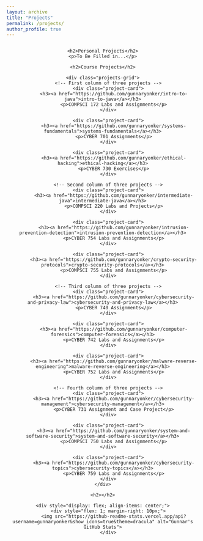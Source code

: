 ```yaml
---
layout: archive
title: "Projects"
permalink: /projects/
author_profile: true
---
```


<style>
.container {
    display: flex;
    flex-direction: column;
    align-items: center;
    text-align: center;
}

.projects-grid {
    display: grid;
    grid-template-columns: repeat(3, 1fr);
    gap: 20px; /* Adjust the gap between columns as needed */
}

.project-card {
    border: 2px solid black; /* Add a solid border around each card */
    padding: 20px;
    text-align: center; /* Center-align text within each project card */
}

.project-card h3 {
    margin-top: 0;
}

.project-card p {
    margin-bottom: 0;
}
</style>

<div class="container">

    <h2>Personal Projects</h2>
    <p>To Be Filled in...</p>

    <h2>Course Projects</h2>

    <div class="projects-grid">
        <!-- First column of three projects -->
        <div class="project-card">
            <h3><a href="https://github.com/gunnaryonker/intro-to-java">intro-to-java</a></h3>
            <p>COMPSCI 172 Labs and Assignments</p>
        </div>

        <div class="project-card">
            <h3><a href="https://github.com/gunnaryonker/systems-fundamentals">systems-fundamentals</a></h3>
            <p>CYBER 701 Assignments</p>
        </div>

        <div class="project-card">
            <h3><a href="https://github.com/gunnaryonker/ethical-hacking">ethical-hacking</a></h3>
            <p>CYBER 730 Exercises</p>
        </div>

        <!-- Second column of three projects -->
        <div class="project-card">
            <h3><a href="https://github.com/gunnaryonker/intermediate-java">intermediate-java</a></h3>
            <p>COMPSCI 220 Labs and Projects</p>
        </div>

        <div class="project-card">
            <h3><a href="https://github.com/gunnaryonker/intrusion-prevention-detection">intrusion-prevention-detection</a></h3>
            <p>CYBER 754 Labs and Assignments</p>
        </div>

        <div class="project-card">
            <h3><a href="https://github.com/gunnaryonker/crypto-security-protocols">crypto-security-protocols</a></h3>
            <p>COMPSCI 755 Labs and Assignments</p>
        </div>

        <!-- Third column of three projects -->
        <div class="project-card">
            <h3><a href="https://github.com/gunnaryonker/cybersecurity-and-privacy-law">cybersecurity-and-privacy-law</a></h3>
            <p>CYBER 740 Assignments</p>
        </div>

        <div class="project-card">
            <h3><a href="https://github.com/gunnaryonker/computer-forensics">computer-forensics</a></h3>
            <p>CYBER 742 Labs and Assignments</p>
        </div>

        <div class="project-card">
            <h3><a href="https://github.com/gunnaryonker/malware-reverse-engineering">malware-reverse-engineering</a></h3>
            <p>CYBER 752 Labs and Assignments</p>
        </div>

        <!-- Fourth column of three projects -->
        <div class="project-card">
            <h3><a href="https://github.com/gunnaryonker/cybersecurity-management">cybersecurity-management</a></h3>
            <p>CYBER 731 Assignment and Case Project</p>
        </div>

        <div class="project-card">
            <h3><a href="https://github.com/gunnaryonker/system-and-software-security">system-and-software-security</a></h3>
            <p>COMPSCI 750 Labs and Assignments</p>
        </div>

        <div class="project-card">
            <h3><a href="https://github.com/gunnaryonker/cybersecurity-topics">cybersecurity-topics</a></h3>
            <p>CYBER 759 Labs and Assignments</p>
        </div>
    </div>

    <h2></h2>

    <div style="display: flex; align-items: center;">
        <div style="flex: 1; margin-right: 10px;">
            <img src="https://github-readme-stats.vercel.app/api?username=gunnaryonker&show_icons=true&theme=dracula" alt="Gunnar's GitHub Stats">
        </div>
           
